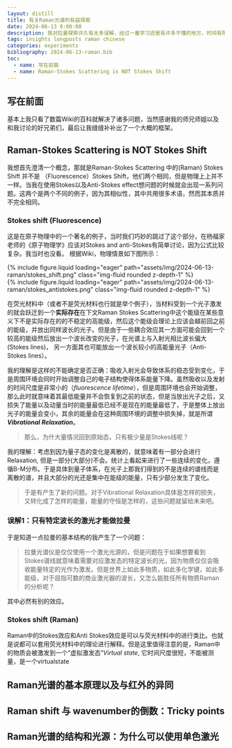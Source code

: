 ```yaml
---
layout: distill
title: 有关Raman光谱的有益探索
date: 2024-06-13 0:00:00
description: 我对拉曼探索许久有太多误解，经过一番学习还是有许多不懂的地方，时间有限力有不逮仅总结一下那些地方我懂了那些地方我没懂，待以后需要之时再探索。其中我会澄清一些之前的误解，并给出为什么之前理解错误。文中大部分只有定性讨论，定量讨论之后再说吧。  
tags: insights longposts raman chinese
categories: experiments
bibliography: 2024-06-13-raman.bib
toc:
  - name: 写在前面
  - name: Raman-Stokes Scattering is NOT Stokes Shift
---
```




## 写在前面

基本上我只看了数篇Wiki的百科就解决了诸多问题，当然感谢我的师兄师姐以及和我讨论的好兄弟们，最后让我缝缝补补出了一个大概的框架。<d-cite key="BMS_vol1"></d-cite>

## Raman-Stokes Scattering is NOT Stokes Shift

我想首先澄清一个概念，那就是Raman-Stokes Scattering 中的(Raman) Stokes Shift 并不是 （Fluorescence）Stokes Shift，他们两个相同，但是物理上上并不一样。当我在使用Stokes以及Anti-Stokes effect想问题的时候就会出现一系列问题。这两个是两个不同的例子，因为其相似性，其中共用很多术语，然而其本质并不完全相同。  

### Stokes shift (Fluorescence)

这是在原子物理中的一个著名的例子，<d-footnote>当时我们巧妙的跳过了这个部分，在杨福家老师的《原子物理学》应该对Stokes and anti-Stokes有简单讨论，因为公式比较复杂。我当时也没看。</d-footnote>
根据Wiki<d-cite key="stokes"></d-cite>，物理情景如下图所示：  

<div class="row mt-3">
    <div class="col-sm mt-3 mt-md-0">
        {% include figure.liquid loading="eager" path="assets/img/2024-06-13-raman/stokes_shift.png" class="img-fluid rounded z-depth-1" %}
    </div>
</div>

<div class="row mt-3">
    <div class="col-sm mt-3 mt-md-0">
        {% include figure.liquid loading="eager" path="assets/img/2024-06-13-raman/stokes_antistokes.png" class="img-fluid rounded z-depth-1" %}
    </div>
</div>

在荧光材料中（或者不是荧光材料也行就是举个例子），当材料受到一个光子激发的就会跃迁到一个**实际存在**<d-footnote>在下文Raman Stokes Scattering中这个能级在某些意义下不是实际存在的</d-footnote>的不稳定的高能级，然后这个能级会理论上应该会越前回之前的能级，并放出同样波长的光子。但是由于一些耦合效应其一方面可能会回到一个较高的能级然后放出一个波长改变的光子，在光谱上与入射光相比波长偏大(Stokes lines)， 另一方面其也可能放出一个波长较小的高能量光子（Anti-Stokes lines）。  

我的理解是这样的<d-footnote>不能确定是否正确</d-footnote>：吸收入射光会导致体系的稳态受到变化，于是周围环境会同时开始调整自己的电子结构使得体系能量下降。虽然吸收以及发射的时间尺度是非常小的（*fluorescence lifetime*），但是周围环境也会开始调整，那么此时就意味着其最低能量并不会恢复到之前的状态，但是当放出光子之后，又损失了能量以及动量当时的能量最低已经不是现在的能量最低了，于是整体上放出光子的能量会变小，其余的能量会在这种周围环境的调整中损失掉，就是所谓 ***Vibrational Relaxation***。 

> 那么，为什大量情况回到原始态，只有极少量是Stokes线呢？  

我的理解：考虑到因为量子态的变化是离散的，就意味着有一部分会进行Relaxation, 但是一部分(大部分)不会。统计上看起来进行了一些连续的变化，遵循B-M分布。于是具体到量子体系，在光子上那我们得到的不是连续的谱线而是离散的谱，并且大部分的光还是集中在能级的能量，只有少部分发生了变化。  

>于是有产生了新的问题。对于Vibrational Relaxation具体是怎样的损失，又转化成了怎样的能量，能量的守恒是怎样的，这些问题就留给未来吧。  

### 误解1：只有特定波长的激光才能做拉曼

于是知道一点拉曼的基本结构的我产生了一个问题：
> 拉曼光谱仪是仅仅使用一个激光光源的，但是问题在于如果想要看到Stokes谱线就意味着需要对应激发态的特定波长的光，因为物质仅仅会吸收能量特定的光作为激发。但是世界上如此多物质，如此多化学键，如此多能级，对于屈指可数的商业激光器的波长，又怎么能胜任所有物质Raman的分析呢？  

其中必然有别的效应。  

### Stokes shift (Raman)

Raman中的Stokes效应和Anti Stokes效应是可以与荧光材料中的进行类比。也就是说都可以套用荧光材料中的理论进行解释。但是这里值得注意的是，Raman中的物质会被激发到一个“虚拟激发态”*Virtual state*<d-cite key="virtualstate"></d-cite>, 它时间尺度很短，不能被测量，是一个virtualstate

## Raman光谱的基本原理以及与红外的异同



## Raman shift 与 wavenumber的倒数：Tricky points

## Raman光谱的结构和光源：为什么可以使用单色激光

